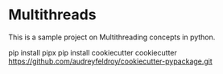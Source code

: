 # Multithreads
This is a sample project on Multithreading concepts in python.

pip install pipx
pip install cookiecutter
cookiecutter https://github.com/audreyfeldroy/cookiecutter-pypackage.git